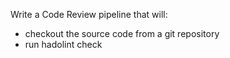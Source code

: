 Write a Code Review pipeline that will:
 - checkout the source code from a git repository
 - run hadolint check
